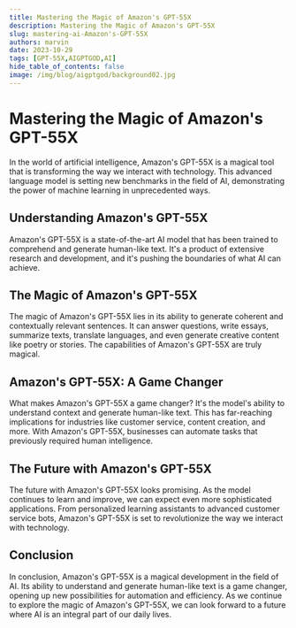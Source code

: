```yaml
---
title: Mastering the Magic of Amazon's GPT-55X
description: Mastering the Magic of Amazon's GPT-55X
slug: mastering-ai-Amazon's-GPT-55X
authors: marvin
date: 2023-10-29
tags: [GPT-55X,AIGPTGOD,AI]
hide_table_of_contents: false
image: /img/blog/aigptgod/background02.jpg
---
```


# Mastering the Magic of Amazon's GPT-55X

In the world of artificial intelligence, Amazon's GPT-55X is a magical tool that is transforming the way we interact with technology. This advanced language model is setting new benchmarks in the field of AI, demonstrating the power of machine learning in unprecedented ways.

## Understanding Amazon's GPT-55X

Amazon's GPT-55X is a state-of-the-art AI model that has been trained to comprehend and generate human-like text. It's a product of extensive research and development, and it's pushing the boundaries of what AI can achieve.

## The Magic of Amazon's GPT-55X

The magic of Amazon's GPT-55X lies in its ability to generate coherent and contextually relevant sentences. It can answer questions, write essays, summarize texts, translate languages, and even generate creative content like poetry or stories. The capabilities of Amazon's GPT-55X are truly magical.

## Amazon's GPT-55X: A Game Changer

What makes Amazon's GPT-55X a game changer? It's the model's ability to understand context and generate human-like text. This has far-reaching implications for industries like customer service, content creation, and more. With Amazon's GPT-55X, businesses can automate tasks that previously required human intelligence.

## The Future with Amazon's GPT-55X

The future with Amazon's GPT-55X looks promising. As the model continues to learn and improve, we can expect even more sophisticated applications. From personalized learning assistants to advanced customer service bots, Amazon's GPT-55X is set to revolutionize the way we interact with technology.

## Conclusion

In conclusion, Amazon's GPT-55X is a magical development in the field of AI. Its ability to understand and generate human-like text is a game changer, opening up new possibilities for automation and efficiency. As we continue to explore the magic of Amazon's GPT-55X, we can look forward to a future where AI is an integral part of our daily lives.